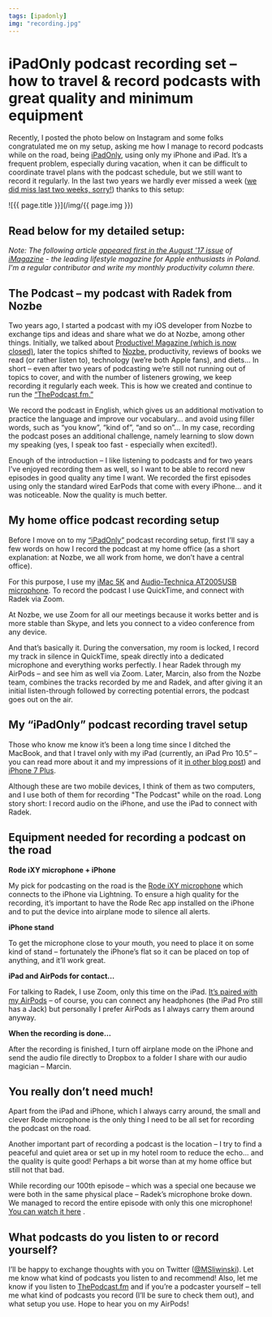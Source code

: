 ```yaml
---
tags: [ipadonly]
img: "recording.jpg"
---
```


# iPadOnly podcast recording set – how to travel & record podcasts with great quality and minimum equipment

Recently, I posted the photo below on Instagram and some folks congratulated me on my setup, asking me how I manage to record podcasts while on the road, being [iPadOnly][ipad], using only my iPhone and iPad. It’s a frequent problem, especially during vacation, when it can be difficult to coordinate travel plans with the podcast schedule, but we still want to record it regularly. In the last two years we hardly ever missed a week ([we did miss last two weeks, sorry!](https://sliwinski.com/thepodcast-110)) thanks to this setup:

<!--More-->

![{{ page.title }}](/img/{{ page.img }})

## Read below for my detailed setup:

*Note: The following article [appeared first in the August '17 issue](/pl/podcast-mobilnie/) of [iMagazine][iMagazine] - the leading lifestyle magazine for Apple enthusiasts in Poland. I'm a regular contributor and write my monthly productivity column there.*

## The Podcast – my podcast with Radek from Nozbe

Two years ago, I started a podcast with my iOS developer from Nozbe to exchange tips and ideas and share what we do at Nozbe, among other things. Initially, we talked about [Productive! Magazine (which is now closed)][pm], later the topics shifted to [Nozbe,][n] productivity, reviews of books we read (or rather listen to), technology (we’re both Apple fans), and diets... In short – even after two years of podcasting we’re still not running out of topics to cover, and with the number of listeners growing, we keep recording it regularly each week. This is how we created and continue to run the [“ThePodcast.fm.”][tp]

We record the podcast in English, which gives us an additional motivation to practice the language and improve our vocabulary… and avoid using filler words, such as “you know”, “kind of”, “and so on”... In my case, recording the podcast poses an additional challenge, namely learning to slow down my speaking (yes, I speak too fast - especially when excited!).

Enough of the introduction – I like listening to podcasts and for two years I’ve enjoyed recording them as well, so I want to be able to record new episodes in good quality any time I want. We recorded the first episodes using only the standard wired EarPods that come with every iPhone… and it was noticeable. Now the quality is much better.

## My home office podcast recording setup

Before I move on to my [“iPadOnly”][ipad] podcast recording setup, first I’ll say a few words on how I record the podcast at my home office (as a short explanation: at Nozbe, we all work from home, we don’t have a central office).

For this purpose, I use my [iMac 5K](https://www.amazon.com/dp/B01N4HJ8MU?tag=sliwinski-20) and [Audio-Technica AT2005USB microphone](https://www.amazon.com/dp/B00FGGJX9C?tag=sliwinski-20). To record the podcast I use QuickTime, and connect with Radek via Zoom.

At Nozbe, we use Zoom for all our meetings because it works better and is more stable than Skype, and lets you connect to a video conference from any device.

And that’s basically it. During the conversation, my room is locked, I record my track in silence in QuickTime, speak directly into a dedicated microphone and everything works perfectly. I hear Radek through my AirPods – and see him as well via Zoom. Later, Marcin, also from the Nozbe team, combines the tracks recorded by me and Radek, and after giving it an initial listen-through followed by correcting potential errors, the podcast goes out on the air.

## My “iPadOnly” podcast recording travel setup

Those who know me know it’s been a long time since I ditched the MacBook, and that I travel only with my iPad (currently, an iPad Pro 10.5” – you can read more about it and my impressions of it [in other blog post](https://sliwinski.com/ipadwork)) and [iPhone 7 Plus](https://sliwinski.com/iphone7plus-jetblack).

Although these are two mobile devices, I think of them as two computers, and I use both of them for recording "The Podcast" while on the road. Long story short: I record audio on the iPhone, and use the iPad to connect with Radek.

## Equipment needed for recording a podcast on the road

**Rode iXY microphone + iPhone**

My pick for podcasting on the road is the [Rode iXY microphone](https://www.amazon.com/dp/B00MHTVIDU?tag=sliwinski-20) which connects to the iPhone via Lightning. To ensure a high quality for the recording, it’s important to have the Rode Rec app installed on the iPhone and to put the device into airplane mode to silence all alerts.

**iPhone stand**

To get the microphone close to your mouth, you need to place it on some kind of stand – fortunately the iPhone’s flat so it can be placed on top of anything, and it’ll work great.

**iPad and AirPods for contact…**

For talking to Radek, I use Zoom, only this time on the iPad. 
[It’s paired with my AirPods](https://www.amazon.com/dp/B01MQWUXZS?tag=sliwinski-20) – of course, you can connect any headphones (the iPad Pro still has a Jack) but personally I prefer AirPods as I always carry them around anyway.

**When the recording is done…**

After the recording is finished, I turn off airplane mode on the iPhone and send the audio file directly to Dropbox to a folder I share with our audio magician – Marcin.

## You really don’t need much!

Apart from the iPad and iPhone, which I always carry around, the small and clever Rode microphone is the only thing I need to be all set for recording the podcast on the road.

Another important part of recording a podcast is the location – I try to find a peaceful and quiet area or set up in my hotel room to reduce the echo... and the quality is quite good! Perhaps a bit worse than at my home office but still not that bad.

While recording our 100th episode – which was a special one because we were both in the same physical place – Radek’s microphone broke down. We managed to record the entire episode with only this one microphone! [You can watch it here](https://sliwinski.com/100th) .

## What podcasts do you listen to or record yourself?

I’ll be happy to exchange thoughts with you on Twitter ([@MSliwinski](https://twitter.com/msliwinski)). Let me know what kind of podcasts you listen to and recommend! Also, let me know if you listen to [ThePodcast.fm](/podcast) and if you’re a podcaster yourself – tell me what kind of podcasts you record (I’ll be sure to check them out), and what setup you use. Hope to hear you on my AirPods!

[pm]: http://productivemag.com/
[tp]: http://thepodcast.fm/
[n]: https://nozbe.com/?a=mike
[100]: http://thepodcast.fm/100
[iMagazine]: https://imagazine.pl/
[ipad]: /ipadonly/